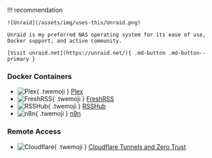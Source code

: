 !!! recommendation

    ![Unraid](/assets/img/uses-this/Unraid.png)

    Unraid is my preferred NAS operating system for its ease of use, Docker support, and active community.

    [Visit unraid.net](https://unraid.net/){ .md-button .md-button--primary }

### Docker Containers

<div class="grid cards" markdown>

- ![Plex](/assets/img/uses-this/Plex.svg){ .twemoji } [Plex](https://www.plex.tv/)
- ![FreshRSS](/assets/img/uses-this/FreshRSS.png){ .twemoji } [FreshRSS](https://www.freshrss.org/)
- ![RSSHub](/assets/img/uses-this/RSSHub.png){ .twemoji } [RSSHub](https://github.com/DIYgod/RSSHub)
- ![n8n](/assets/img/uses-this/n8n.png){ .twemoji } [n9n](https://n8n.io)

</div>

### Remote Access

<div class="grid cards" markdown>

- ![Cloudflare](/assets/img/uses-this/Cloudflare.svg){ .twemoji } [Cloudflare Tunnels and Zero Trust](https://www.cloudflare.com/products/tunnel/)

</div>